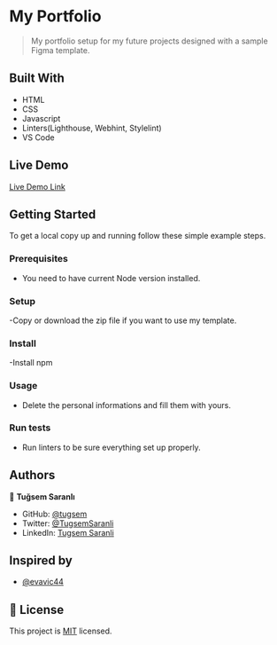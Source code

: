 
# My Portfolio

> My portfolio setup for my future projects designed with a sample Figma template.


## Built With

- HTML
- CSS
- Javascript
- Linters(Lighthouse, Webhint, Stylelint)
- VS Code

## Live Demo

[Live Demo Link](https://tugsem.github.io/my-portfolio/)

## Getting Started

To get a local copy up and running follow these simple example steps.

### Prerequisites
- You need to have current Node version installed.

### Setup
-Copy or download the zip file if you want to use my template.

### Install
-Install npm

### Usage
- Delete the personal informations and fill them with yours.

### Run tests
- Run linters to be sure everything set up properly.


## Authors

👤 **Tuğsem Saranlı**

- GitHub: [@tugsem](https://github.com/tugsem)
- Twitter: [@TugsemSaranli](https://twitter.com/TugsemSaranli)
- LinkedIn: [Tugsem Saranli](https://linkedin.com/in/tugsem-saranli-5b2a98230/)

## Inspired by
 - [@evavic44](https://github.com/evavic44/eke)

## 📝 License

This project is [MIT](./MIT.md) licensed.

